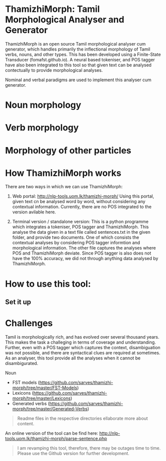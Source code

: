 # ThamizhiMorph: Tamil Morphological Analyser and Generator

ThamizhiMorph is an open source Tamil morphological analyser cum generator, which handles primarily the inflectional morphology of Tamil verbs, nouns, and other types. This has been developed using a Finite-State Transducer (fomafst.github.io). 
A neural based tokeniser, and POS tagger have also been integrated to this tool so that given text can be analysed contectually to provide morphological analyses.

Nominal and verbal paradigms are used to implement this analyser cum generator. 

# Noun morphology



# Verb morphology



# Morphology of other particles

# How ThamizhiMorph works
There are two ways in which we can use ThamizhiMorph:
1. Web portal: http://nlp-tools.uom.lk/thamizhi-morph/
Using this portal, given text cn be analysed word by word, without considering any contextual information. Currently, there are no POS integrated to the version avilable here.

2. Terminal version / standalone version: 
This is a python programme which integrates a tokeniser, POS tagger and ThamizhiMorph. This analyse the data given in a text file called sentences.txt in the given folder, and provide two documents. One of which consists the contextual analyses by considering POS tagger informtion and morphological information. The other file captures the analyses where POS and ThamizhiMorph deviate. Since POS tagger is also does not have the 100% accuracy, we did not through anything data analysed by ThamizhiMorph.



# How to use this tool:

## Set it up


# Challenges
Tamil is morphologically rich, and has evolved over several thousand years. This makes the task a challeging in terms of coverage and understanding. Further, even with a POS tagger which captures the context, disambiguation was not possible, and there are syntactical clues are required at sometimes. As an analyser, this tool provide all the analyses when it cannot be disambigurated. 

Noun


- FST models (https://github.com/sarves/thamizhi-morph/tree/master/FST-Models)
- Lexicons (https://github.com/sarves/thamizhi-morph/tree/master/Lexicons)
- Generated verbs (https://github.com/sarves/thamizhi-morph/tree/master/Generated-Verbs) 
> Readme files in the respective directories ellaborate more about content.

An online version of the tool can be find here: http://nlp-tools.uom.lk/thamizhi-morph/parse-sentence.php
>I am revamping this tool, therefore, there may be outages time to time. 
Please use the Github version for further development. 
